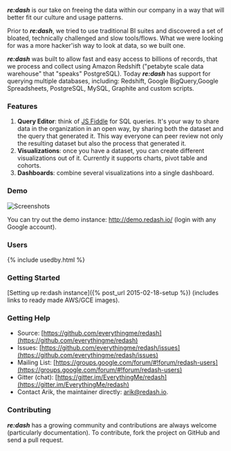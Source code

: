 **_re:dash_** is our take on freeing the data within our company in a way that will better fit our culture and usage patterns.

Prior to **_re:dash_**, we tried to use traditional BI suites and discovered a set of bloated, technically challenged and slow tools/flows. What we were looking for was a more hacker'ish way to look at data, so we built one.

**_re:dash_** was built to allow fast and easy access to billions of records, that we process and collect using Amazon Redshift ("petabyte scale data warehouse" that "speaks" PostgreSQL).
Today **_re:dash_** has support for querying multiple databases, including: Redshift, Google BigQuery,Google Spreadsheets, PostgreSQL, MySQL, Graphite and custom scripts.

### Features

1. **Query Editor**: think of [JS Fiddle](http://jsfiddle.net) for SQL queries. It's your way to share data in the organization in an open way, by sharing both the dataset and the query that generated it. This way everyone can peer review not only the resulting dataset but also the process that generated it.
2. **Visualizations**: once you have a dataset, you can create different visualizations out of it. Currently it supports charts, pivot table and cohorts.
3. **Dashboards**: combine several visualizations into a single dashboard.

### Demo

![Screenshots](https://raw.github.com/EverythingMe/redash/screenshots/screenshots.gif)

You can try out the demo instance: <a href="http://demo.redash.io" onclick="trackOutboundLink('http://demo.redash.io'); return false;">http://demo.redash.io/</a> (login with any Google account).

### Users

{% include usedby.html %}

### Getting Started

[Setting up re:dash instance]({% post_url 2015-02-18-setup %}) (includes links to ready made AWS/GCE images).

### Getting Help

* Source: [https://github.com/everythingme/redash](https://github.com/everythingme/redash)
* Issues: [https://github.com/everythingme/redash/issues](https://github.com/everythingme/redash/issues)
* Mailing List: [https://groups.google.com/forum/#!forum/redash-users](https://groups.google.com/forum/#!forum/redash-users)
* Gitter (chat): [https://gitter.im/EverythingMe/redash](https://gitter.im/EverythingMe/redash)
* Contact Arik, the maintainer directly: arik@redash.io.

### Contributing
**_re:dash_** has a growing community and contributions are always welcome (particularly documentation). To contribute, fork the project on GitHub and send a pull request.
